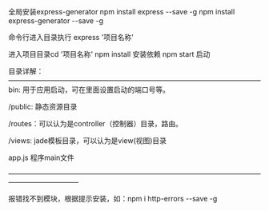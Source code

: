全局安装express-generator
npm install express --save -g
npm install express-generator --save -g

命令行进入目录执行 express '项目名称'

进入项目目录cd '项目名称'
npm install 安装依赖
npm start 启动

目录详解：————————————————————————————————————
bin: 用于应用启动，可在里面设置启动的端口号等。

/public: 静态资源目录

/routes：可以认为是controller（控制器）目录，路由。

/views: jade模板目录，可以认为是view(视图)目录

app.js 程序main文件

——————————————————————————————————————————————

报错找不到模块，根据提示安装，如：npm i http-errors --save -g